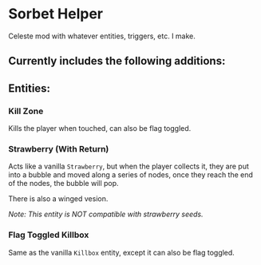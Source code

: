 # Sorbet Helper

Celeste mod with whatever entities, triggers, etc. I make.

## Currently includes the following additions:

## Entities:

### Kill Zone
Kills the player when touched, can also be flag toggled.

### Strawberry (With Return)
Acts like a vanilla `Strawberry`, but when the player collects it, they are put into a bubble and moved along a series of nodes, once they reach the end of the nodes, the bubble will pop.

There is also a winged vesion.

*Note: This entity is NOT compatible with strawberry seeds.*

### Flag Toggled Killbox
Same as the vanilla `Killbox` entity, except it can also be flag toggled.
